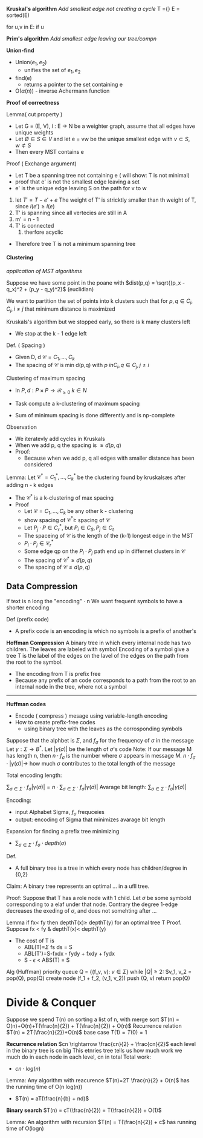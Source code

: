 
**Kruskal's algorithm**
*Add smallest edge not creating a cycle*
T ={}
E = sorted(E)

for u,v in E:
	if u


**Prim's algorithm**
*Add smallest edge leaving our tree/compn*


**Union-find**
- Union($e_1, e_2$)
	- unifies the set of $e_1, e_2$
- find(e)
	-  returns a pointer to the set containing e
- O($\alpha(n)$) - inverse Achermann function


**Proof of correctness**

Lemma( cut property )
- Let G = (E, V), $l$ : E -> N be a weighter graph, assume that all edges have unique weights
- Let $Ø \in S \in V$ and let e = vw be the unique smallest edge with $v \subset S$, $w \not\subset S$
- Then every MST contains e

Proof ( Exchange argument) 
- Let T be a spanning tree not containing e ( will show: T is not minimal)
- proof that e' is not the smallest edge leaving a set
- e' is the unique edge leaving S on the path for v to w
1. let $T' = T - e' +e$ The weight of T' is stricktly smaller than th weight of T, since $l(e') \ge l(e)$
2.  T' is spanning  since all vertecies are still in A
3. m' = n - 1
4. T' is connected
	1. therfore acyclic
- Therefore tree T is not a minimum spanning tree

#### Clustering
*application of MST algorithms*

Suppose we have some point in the poane with $dist(p,q) = \sqrt{(p_x - q_x)^2 + (p_y - q_y)^2}$  (euclidian)

We want to partition the set of points into k clusters such that for $p,q \in C_i, C_j, i\not = j$  that minimum distance is maximized

Kruskals's algorithm but we stopped early, so there is k many clusters left
- We stop at the k - 1 edge left

Def. ( Spacing )
- Given D, d $\mathcal{C} = C_1, ... , C_k$  
- The spacing of $\mathcal{C}$  is min d(p,q) with $p \ in C_i, q \in C_j, j \not = i$ 

Clustering of maximum spacing
- In $P, d: P \times P \rightarrow \mathcal{R_{\geq 0}}$ $k \in N$
- Task compute a k-clustering of maximum spacing

- Sum of minimum spacing is done differently and is np-complete

Observation
- We iteratevly add cycles in Kruskals
- When we add p, q the spacing is $\geq d (p, q)$
- Proof:
	- Because when we add p, q all edges with smaller distance has been considered 

Lemma: Let $\mathcal{C}^* = C_1^*, ..., C_k^*$ be the clustering found by kruskalsæs after adding n - k edges
- The $\mathcal{C}^*$ is a k-clustering of max spacing
- Proof
	- Let $\mathcal{C} = C_1, ..., C_k$ be any other k - clustering 
	- show spacing of $\mathcal{C}^* \geq$ spacing of $\mathcal{C}$
	- Let $P_j \cdot P \in C_r^*$, but $P_i \in C_S, P_j \in C_t$
	- The spaceing of $\mathcal{C}$ is the length of the (k-1) longest edge in the MST
	- $P_i \cdot P_j \in \mathcal{C}_r^*$
	- Some edge qp on the $P_i \cdot P_j$ path end up in differnet clusters in $\mathcal{C}$
	- The spacing of $\mathcal{C}^* \geq d(p,q)$
	- The spacing of $\mathcal{C} \leq d(p,q)$




## Data Compression

If text is n long the "encoding" $\cdot$ n
We want frequent symbols to have a shorter encoding

Def (prefix code)
- A prefix code is an encoding is which no symbols is a prefix of another's

**Hoffman Compression**
A binary tree in which every internal node has two children. The leaves are labeled with symbol
Encoding of a symbol give a tree T is the label  of the edges on the lavel of the edges on the path from the root to the symbol.
- The encoding from T is prefix free
- Because any prefix of an code corresponds to a path from the root to an internal node in the tree, where not a symbol
****

**Huffman codes**
- Encode ( compress ) mesage using variable-length encoding
- How to create prefix-free codes
	- using binary tree with the leaves as the corrosponding symbols

Suppose that the alphbet is $\Sigma$, and $f_\sigma$ for the frequency of $\sigma$ in the message
Let $\gamma : \Sigma \rightarrow B^*$. 
Let $|\gamma (\sigma) |$ be the length of $\sigma$'s code
Note: If our message  M has length n, then $n \cdot f_\sigma$ is the number where $\sigma$ appears in message M.
$n \cdot f_\sigma \cdot |\gamma (\sigma)| \rightarrow$ how much $\sigma$ contributes to the total length of the message 

Total encoding length:

$\sum_{\sigma \in \Sigma} \cdot f_\sigma |\gamma (\sigma) | = n \cdot \sum_{\sigma \in \Sigma} \cdot f_\sigma |\gamma (\sigma)|$
Avarage bit length: 
$\sum_{\sigma \in \Sigma} \cdot f_\sigma |\gamma (\sigma)|$

Encoding:
- input Alphabet Sigma, $f_\sigma$ frequceies
- output: encoding of Sigma that minimizes avarage bit length

Expansion for finding a prefix tree minimizing
- $\sum_{\sigma \in \Sigma} \cdot f_\sigma \cdot depth(\sigma)$

Def. 
- A full binary tree is a tree in which every node has children/degree in {0,2}

Claim: A binary tree represents an optimal ... in a ufll tree. 

Proof: Suppose that T has a role node with 1 child. Let $\sigma$ be some symbold corresponding to a elaf under that node. Contrary the degree 1-edge decreases the exeding of $\sigma$, and does not somehting after ...


Lemma if fx< fy then depthT(x)$\geq$ depthT(y) for an optimal tree T
Proof. Suppose fx < fy & depthT(x)< depthT(y)
- The cost of T is
	- ABL(T)=$\Sigma$ fs ds = S
	- ABL(T')=S-fxdx - fydy + fxdy + fydx
	- S - $\epsilon$  < ABS(T) = S

Alg (Huffman)
priority queue Q = {(f_v, v): $v \in \Sigma$}
while $|Q| \geq 2$:
	$v_1, v_2 = pop(Q), pop(Q)
	create node (f_1 + f_2, (v_1, v_2))
	push (Q, v)
	return pop(Q)


# Divide & Conquer

Suppose we spend T(n) on sorting a list of n, with merge sort
$T(n) = O(n)+O(n)+T(\frac{n}{2}) + T(\frac{n}{2}) + O(n)$ 
Recurrence relation
$T(n) = 2T(\frac{n}{2})+O(n)$
base case
$T(1)=T(0)=1$ 

**Recurrence relation**
$cn \rightarrow \frac{cn}{2} + \frac{cn}{2}$
each level in the binary tree is cn big
 This etnries tree tells us how much work we much do in each node in each level, cn in total
Total work:
- $cn \cdot log(n)$


Lemma: Any algorithm with reacurence $T(n)=2T \frac{n}{2} + O(n)$ has the running time of O(n log(n))
- $T(n) = aT(\frac{n}{b} + nd)$

**Binary search**
$T(n) = cT(\frac{n}{2}) = T(\frac{n}{2}) + O(1)$

Lemma: An algorithm with recursion $T(n) = T(\frac{n}{2}) + c$  has running time of O(logn)